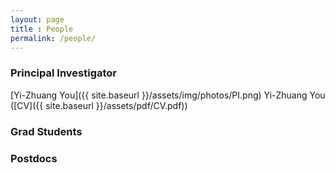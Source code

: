 ```yaml
--- 
layout: page 
title : People 
permalink: /people/
---
```


### Principal Investigator
[Yi-Zhuang You]({{ site.baseurl }}/assets/img/photos/PI.png)
Yi-Zhuang You ([CV]({{ site.baseurl }}/assets/pdf/CV.pdf))

### Grad Students

### Postdocs


